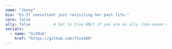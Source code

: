 ```yaml
---
name: "Jenny"
bio: "Ex-IT consultant just revisiting her past life."
core: false
ally: false          # Set to true ONLY if you are an ally (non-woman member)
socials:
  - name: "GitHub"
    href: "https://github.com/ftse100"
---
```


